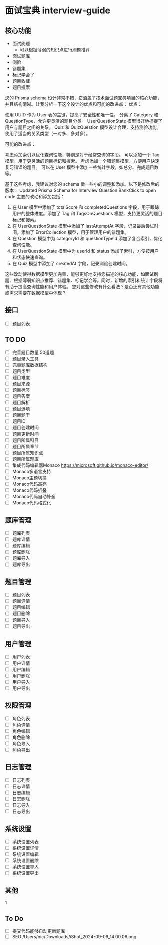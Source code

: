 # 面试宝典 interview-guide

## 核心功能

- 面试刷题
  - 可以根据薄弱的知识点进行刷题推荐
- 面试题库
- 测验
- 错题集
- 标记学会了
- 题目收藏
- 题目搜索

您的 Prisma schema 设计非常不错，它涵盖了技术面试题宝典项目的核心功能，并且结构清晰。让我分析一下这个设计的优点和可能的改进点：
优点：

使用 UUID 作为 User 表的主键，提高了安全性和唯一性。
分离了 Category 和 QuestionType，允许更灵活的题目分类。
UserQuestionState 模型很好地捕捉了用户与题目之间的关系。
Quiz 和 QuizQuestion 模型设计合理，支持测验功能。
使用了适当的关系类型（一对多、多对多）。

可能的改进点：

考虑添加索引以优化查询性能，特别是对于经常查询的字段。
可以添加一个 Tag 模型，用于更灵活的题目标记和搜索。
考虑添加一个错题集模型，方便用户快速复习错误的题目。
可以在 User 模型中添加一些统计字段，如总分、完成题目数等。

基于这些考虑，我建议对您的 schema 做一些小的调整和添加。以下是修改后的版本：
Updated Prisma Schema for Interview Question BankClick to open code
主要的改动和添加包括：

1. 在 User 模型中添加了 totalScore 和 completedQuestions 字段，用于跟踪用户的整体进度。添加了 Tag 和 TagsOnQuestions 模型，支持更灵活的题目标记和搜索。
2. 在 UserQuestionState 模型中添加了 lastAttemptAt 字段，记录最后尝试时间。添加了 ErrorCollection 模型，用于管理用户的错题集。
3. 在 Question 模型中为 categoryId 和 questionTypeId 添加了复合索引，优化查询性能。
4. 在 UserQuestionState 模型中为 userId 和 status 添加了索引，方便按用户和状态快速查询。
5. 在 Quiz 模型中添加了 createdAt 字段，记录测验创建时间。

这些改动使得数据模型更加完善，能够更好地支持您描述的核心功能，如面试刷题、根据薄弱知识点推荐、错题集、标记学会等。同时，新增的索引和统计字段将有助于提高查询性能和用户体验。
您对这些修改有什么看法？是否还有其他功能或需求需要在数据模型中体现？

## 接口

- [ ] 题目列表

## TO DO

- [ ] 完善题目数量 50道题
- [ ] 题目录入工具
- [ ] 完善题库数据结构
- [ ] 题目类型
- [ ] 题目难度
- [ ] 题目来源
- [ ] 题目标签
- [ ] 题目答案
- [ ] 题目解析
- [ ] 题目选项
- [ ] 题目题干
- [ ] 题目ID
- [ ] 题目创建时间
- [ ] 题目更新时间
- [ ] 题目所属科目
- [ ] 题目所属章节
- [ ] 题目所属知识点
- [ ] 题目所属题库
- [ ] 集成代码编辑器Monaco https://microsoft.github.io/monaco-editor/
- [ ] Monaco多语言支持
- [ ] Monaco主题切换
- [ ] Monaco代码高亮
- [ ] Monaco代码折叠
- [ ] Monaco代码自动补全
- [ ] Monaco代码格式化

## 题库管理

- [ ] 题库列表
- [ ] 题库详情
- [ ] 题库编辑
- [ ] 题库删除
- [ ] 题库导入
- [ ] 题库导出

## 题目管理

- [ ] 题目列表
- [ ] 题目详情
- [ ] 题目编辑
- [ ] 题目删除
- [ ] 题目导入
- [ ] 题目导出

## 用户管理

- [ ] 用户列表
- [ ] 用户详情
- [ ] 用户编辑
- [ ] 用户删除
- [ ] 用户导入
- [ ] 用户导出

## 权限管理

- [ ] 角色列表
- [ ] 角色详情
- [ ] 角色编辑
- [ ] 角色删除
- [ ] 角色导入
- [ ] 角色导出

## 日志管理

- [ ] 日志列表
- [ ] 日志详情
- [ ] 日志编辑
- [ ] 日志删除
- [ ] 日志导入
- [ ] 日志导出

## 系统设置

- [ ] 系统设置列表
- [ ] 系统设置详情
- [ ] 系统设置编辑
- [ ] 系统设置删除
- [ ] 系统设置导入
- [ ] 系统设置导出

## 其他
1

## To Do

- [ ] 提交代码能够自动更新题库
- [ ] SEO /Users/nic/Downloads/iShot_2024-09-09_14.00.06.png
